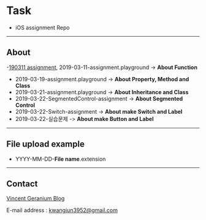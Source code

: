 # Task
- iOS assignment Repo
---
## About
-[190311 assignment](./2019-03-11-assignment.playground), 2019-03-11-assignment.playground -> **About Function**
- 2019-03-19-assignment.playground -> **About Property, Method and Class**
- 2019-03-21-assignment.playground -> **About Inheritance and Class**
- 2019-03-22-SegmentedControl-assignment -> **About Segmented Control**
- 2019-03-22-Switch-assignment -> **About make Switch and Label**
- 2019-03-22-실습문제 -> **About make Button and Label**

---
## File upload example

- YYYY-MM-DD-**File name**.extension
---
## Contact

[Vincent Geranium Blog](https://vincentgeranium.github.io/)

E-mail address : kwangjun3952@gmail.com
